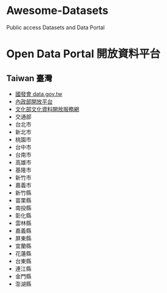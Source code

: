 # Awesome-Datasets
Public access Datasets and Data Portal

# Open Data Portal 開放資料平台
## Taiwan 臺灣
- [國發會 data.gov.tw](https://data.gov.tw)
- [內政部開放平台](https://data.moi.gov.tw/)
- [文化部文化資料開放服務網](https://opendata.culture.tw/)
- 交通部
- 台北市
- 新北市
- 桃園市
- 台中市
- 台南市
- 高雄市
- 基隆市
- 新竹市
- 嘉義市
- 新竹縣
- 苗栗縣
- 南投縣
- 彰化縣
- 雲林縣
- 嘉義縣
- 屏東縣
- 宜蘭縣
- 花蓮縣
- 台東縣
- 連江縣
- 金門縣
- 澎湖縣
